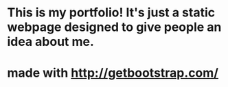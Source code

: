 # This is my portfolio! It's just a static webpage designed to give people an idea about me.
# made with http://getbootstrap.com/
